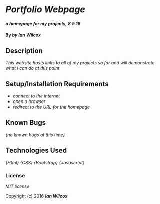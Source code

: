 # _Portfolio Webpage_

#### _a homepage for my projects, 8.5.16_

#### By _**by Ian Wilcox**_

## Description

_This website hosts links to all of my projects so far and will demonstrate what I can do at this point_

## Setup/Installation Requirements

* _connect to the internet_
* _open a browser_
* _redirect to the URL for the homepage_

## Known Bugs

_{no known bugs at this time}_

## Technologies Used

_{Html}_
_{CSS}_
_{Bootstrap}_
_{Javascript}_

### License

*MIT license*

Copyright (c) 2016 **_Ian Wilcox_**
